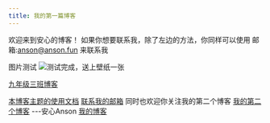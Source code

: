 ```yaml
---
title: 我的第一篇博客
---
```


欢迎来到安心的博客！
如果你想要联系我，除了左边的方法，你同样可以使用
邮箱:anson@anson.fun
来联系我

图片测试
![测试完成，送上壁纸一张](https://s2.loli.net/2024/03/17/3YvKRhe7GdlBc4q.jpg)

[九年级三班博客](https://ognn.xyz/)

[本博客主题的使用文档](https://hexo.fluid-dev.com/docs/guide/)
[联系我的邮箱](mailto:service@anson.fun)
同时也欢迎你关注我的第二个博客
[我的第二个博客](https://xn--49s41h.top/)
---安心Anson [我的博客](blog.ognn.top)